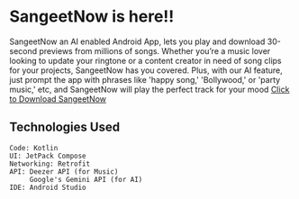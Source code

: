# SangeetNow is here!!
SangeetNow an AI enabled Android App, lets you play and download 30-second previews from millions of songs.
Whether you’re a music lover looking to update your ringtone or a content creator in need of song clips for your projects, SangeetNow has you covered.
Plus, with our AI feature, just prompt the app with phrases like 'happy song,' 'Bollywood,' or 'party music,' etc, and SangeetNow will play the perfect track for your mood
[Click to Download SangeetNow](https://github.com/username/repo-name/releases/download/v1.0.0/app-release.apk)


## Technologies Used
    Code: Kotlin
    UI: JetPack Compose
    Networking: Retrofit
    API: Deezer API (for Music) 
         Google's Gemini API (for AI) 
    IDE: Android Studio


